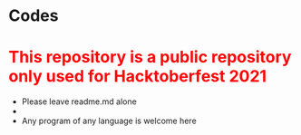# Codes
<h1 style="color:red">This repository is a public repository only used for Hacktoberfest 2021</h1>
<p>
  <ul>
    <li>Please leave readme.md alone<li>
    <li>Any program of any language is welcome here</li>
  </ul>
  </p>
